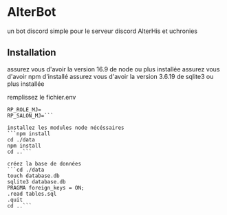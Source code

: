 # AlterBot
un bot discord simple pour le serveur discord AlterHis et uchronies

## Installation
assurez vous d'avoir la version 16.9 de node ou plus installée
assurez vous d'avoir npm d'installé
assurez vous d'avoir la version 3.6.19 de sqlite3 ou plus installée

remplissez le fichier.env
```BOT_TOKEN=
RP_ROLE_MJ=
RP_SALON_MJ=```

installez les modules node nécéssaires
```npm install
cd ./data
npm install
cd ..```

créez la base de données
```cd ./data
touch database.db
sqlite3 database.db
PRAGMA foreign_keys = ON;
.read tables.sql
.quit
cd ..```